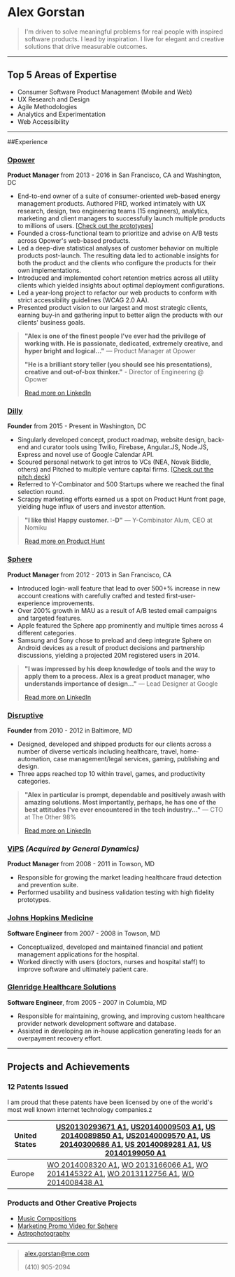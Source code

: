 # Alex Gorstan
>I'm driven to solve meaningful problems for real people with inspired software products. I lead by inspiration. I live for elegant and creative solutions that drive measurable outcomes.

-----------------------------------------------------------------------------------------------
## Top 5 Areas of Expertise
- Consumer Software Product Management (Mobile and Web)
- UX Research and Design
- Agile Methodologies
- Analytics and Experimentation
- Web Accessibility
-----------------------------------------------------------------------------------------------
##Experience

### [Opower](http://www.opower.com)
**Product Manager** from 2013 - 2016 in San Francisco, CA and Washington, DC

* End-to-end owner of a suite of consumer-oriented web-based energy management products. Authored PRD, worked intimately with UX research, design, two engineering teams (15 engineers), analytics, marketing and client managers to successfully launch multiple products to millions of users. [[Check out the prototypes](https://ux.opower.com/ux-prototypes/)]
* Founded a cross-functional team to prioritize and advise on A/B tests across Opower's web-based products.
* Led a deep-dive statistical analyses of customer behavior on multiple products post-launch. The resulting data led to actionable insights for both the product and the clients who configure the products for their own implementations.
* Introduced and implemented cohort retention metrics across all utility clients which yielded insights about optimal deployment configurations.
* Led a year-long project to refactor our web products to conform with strict accessibility guidelines (WCAG 2.0 AA).
* Presented product vision to our largest and most strategic clients, earning buy-in and gathering input to better align the products with our clients' business goals.

>**"Alex is one of the finest people I've ever had the privilege of working with. He is passionate, dedicated, extremely creative, and hyper bright and logical..."** — Product Manager at Opower
>
>**"He is a brilliant story teller (you should see his presentations), creative and out-of-box thinker."** - Director of Engineering @ Opower
> 
> [Read more on LinkedIn](www.google.com)

### [Dilly](http://www.dilly.co)
**Founder** from 2015 - Present in Washington, DC

* Singularly developed concept, product roadmap, website design, back-end and curator tools using Twilio, Firebase, Angular.JS, Node.JS, Express and novel use of Google Calendar API.
* Scoured personal network to get intros to VCs (NEA, Novak Biddle, others) and Pitched to multiple venture capital firms. [[Check out the pitch deck](www)]
* Referred to Y-Combinator and 500 Startups where we reached the final selection round.
* Scrappy marketing efforts earned us a spot on Product Hunt front page, yielding huge influx of users and investor attention. 

>**"I like this! Happy customer. :-D"** — Y-Combinator Alum, CEO at Nomiku
>
>  [Read more on Product Hunt](www.google.com)

### [Sphere](http://www.thesphere.com)
**Product Manager** from 2012 - 2013 in San Francisco, CA
* Introduced login-wall feature that lead to over 500+% increase in new account creations with carefully crafted and tested first-user-experience improvements.
* Over 200% growth in MAU as a result of A/B tested email campaigns and targeted features.
* Apple featured the Sphere app prominently and multiple times across 4 different categories.
* Samsung and Sony chose to preload and deep integrate Sphere on Android devices as a result of product decisions and partnership discussions, yielding a projected 20M registered users in 2014.

>**"I was impressed by his deep knowledge of tools and the way to apply them to a process. Alex is a great product manager, who understands importance of design..."** — Lead Designer at Google 
>
>[Read more on LinkedIn](www.google.com)

### [Disruptive](http://www.dsrp.tv)
**Founder** from 2010 - 2012 in Baltimore, MD
* Designed, developed and shipped products for our clients across a number of diverse verticals including healthcare, travel, home-automation, case management/legal services, gaming, publishing and design. 
* Three apps reached top 10 within travel, games, and productivity categories.

>**"Alex in particular is prompt, dependable and positively awash with amazing solutions. Most importantly, perhaps, he has one of the best attitudes I've ever encountered in the tech industry..."** — CTO at The Other 98%
>
>  [Read more on LinkedIn](www.google.com)

### [ViPS](http://www.gdit.com/Capabilities/Health/Health-Payer-Solutions/Customer-Support) _(Acquired by General Dynamics)_
**Product Manager** from 2008 - 2011 in Towson, MD

* Responsible for growing the market leading healthcare fraud detection and prevention suite.
* Performed usability and business validation testing with high fidelity prototypes.


### [Johns Hopkins Medicine](http://www.hopkinsmedicine.org)
**Software Engineer** from 2007 - 2008 in Towson, MD

* Conceptualized, developed and maintained financial and patient management applications for the hospital. 
* Worked directly with users (doctors, nurses and hospital staff) to improve software and ultimately patient care.

### [Glenridge Healthcare Solutions](https://www.glenridgehealth.com)
**Software Engineer**, from 2005 - 2007 in Columbia, MD

* Responsible for maintaining, growing, and improving custom healthcare provider network development software and database. 
* Assisted in developing an in-house application generating leads for an overpayment recovery effort.

-----------------------------------------------------------------------------------------------
## Projects and Achievements
### 12 Patents Issued

I am proud that these patents have been licensed by one of the world's most well known internet technology companies.z

| United States | [US20130293671 A1](http://appft1.uspto.gov/netacgi/nph-Parser?Sect1=PTO1&Sect2=HITOFF&d=PG01&p=1&u=/netahtml/PTO/srchnum.html&r=1&f=G&l=50&s1=20130293671.PGNR.), [US20140009503 A1](http://appft1.uspto.gov/netacgi/nph-Parser?Sect1=PTO1&Sect2=HITOFF&d=PG01&p=1&u=/netahtml/PTO/srchnum.html&r=1&f=G&l=50&s1=20140009503.PGNR.), [US 20140089850 A1](http://appft1.uspto.gov/netacgi/nph-Parser?Sect1=PTO1&Sect2=HITOFF&d=PG01&p=1&u=/netahtml/PTO/srchnum.html&r=1&f=G&l=50&s1=20140089850.PGNR.), [US20140009570 A1](http://appft1.uspto.gov/netacgi/nph-Parser?Sect1=PTO1&Sect2=HITOFF&d=PG01&p=1&u=/netahtml/PTO/srchnum.html&r=1&f=G&l=50&s1=20140009570.PGNR.), [US 20140300686 A1](http://appft1.uspto.gov/netacgi/nph-Parser?Sect1=PTO1&Sect2=HITOFF&d=PG01&p=1&u=/netahtml/PTO/srchnum.html&r=1&f=G&l=50&s1=20140300686.PGNR.), [US 20140089281 A1](http://appft1.uspto.gov/netacgi/nph-Parser?Sect1=PTO1&Sect2=HITOFF&d=PG01&p=1&u=/netahtml/PTO/srchnum.html&r=1&f=G&l=50&s1=20140089281.PGNR.), [US 20140199050 A1](http://appft1.uspto.gov/netacgi/nph-Parser?Sect1=PTO1&Sect2=HITOFF&d=PG01&p=1&u=/netahtml/PTO/srchnum.html&r=1&f=G&l=50&s1=20140199050.PGNR.) |
|---------------|----------------------------------------------------------------------------------------------------------------------------------------------------------------------------------------------------------------------------------------------------------------------------------------------------------------------------------------------------------------------------------------------------------------------------------------------------------------------------------------------------------------------------------------------------------------------------------------------------------------------------------------------------------------------------------------------------------------------------------------------------------------------------------------------------------------------------------------------------------------------------------------------------------------------------------------------------------------------------------------------------------------------------------------------------------------------------------------------------------------------------------------------------------------------------------|
| Europe        | [WO 2014008320 A1](https://www.google.com/patents/WO2014008320A1?cl=en&dq=gorstan&hl=en&sa=X&ved=0ahUKEwi60IHAr__LAhUGmR4KHSIDBN8Q6AEIWzAJ), [WO 2013166066 A1](https://www.google.com/patents/WO2013166066A1?cl=en&dq=gorstan&hl=en&sa=X&ved=0ahUKEwi60IHAr__LAhUGmR4KHSIDBN8Q6AEIPzAF), [WO 2014145322 A1](https://www.google.com/patents/WO2014145322A1?cl=en&dq=gorstan&hl=en&sa=X&ved=0ahUKEwi60IHAr__LAhUGmR4KHSIDBN8Q6AEIRjAG), [WO 2013112756 A1](https://www.google.com/patents/WO2013112756A1?cl=en&dq=gorstan&hl=en&sa=X&ved=0ahUKEwjdoteXs__LAhXMsh4KHYwvB-Q4ChDoAQgbMAA), [WO 2014008438 A1](https://www.google.com/patents/WO2014008438A1?cl=en&dq=gorstan&hl=en&sa=X&ved=0ahUKEwjdoteXs__LAhXMsh4KHYwvB-Q4ChDoAQgiMAE)                                                                                                                                                                                                                                                                                                                                                                                                                                            |

### Products and Other Creative Projects
* [Music Compositions](https://soundcloud.com/electricvegetable)
* [Marketing Promo Video for Sphere](https://vimeo.com/69777169)
* [Astrophotography](https://500px.com/alexgorstan)

---
> [alex.gorstan@me.com](mailto:alex.gorstan@me.com)
> 
> (410) 905-2094
